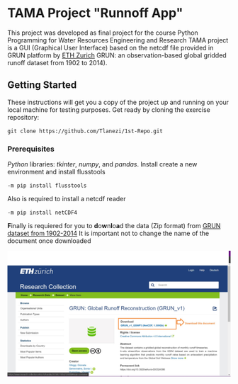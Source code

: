 # TAMA Project "Runnoff App"

This project was developed as final project for the course Python Programming for Water Resources Engineering and Research
TAMA project is a GUI (Graphical User Interface) based on the netcdf file provided in GRUN platform by [ETH Zurich](https://www.research-collection.ethz.ch/handle/20.500.11850/324386)
GRUN: an observation-based global gridded runoff dataset from 1902 to 2014).       


## Getting Started

These instructions will get you a copy of the project up and running on your local machine for testing purposes. 
Get ready by cloning the exercise repository:

```
git clone https://github.com/Tlanezi/1st-Repo.git
```                                 

### Prerequisites
*Python* libraries: *tkinter*, *numpy*, and *pandas*.
Install create a new environment and install flusstools

```
-m pip install flusstools
```

Also is required to install a netcdf reader

```
-m pip install netCDF4
```

**F**inally is requiered for you to **d**o**w**n**l**o**a**d the data (Zip format) from [GRUN dataset from 1902-2014](https://www.research-collection.ethz.ch/handle/20.500.11850/324386)
It is important not to change the name of the document once downloaded

![git](https://github.com/Tlanezi/netCDF-Project/blob/a0ce7fa0444301056260bcfa5df83bc9bf5c7afc/ETH.png)



